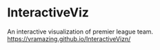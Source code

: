 # InteractiveViz
An interactive visualization of premier league team. https://vramazing.github.io/InteractiveVizn/
